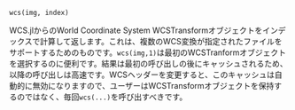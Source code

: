 ```
wcs(img, index)
```

WCS.jlからのWorld Coordinate System WCSTransformオブジェクトをインデックスで計算して返します。これは、複数のWCS変換が指定されたファイルをサポートするためのものです。`wcs(img,1)`は最初のWCSTranformオブジェクトを選択するのに便利です。結果は最初の呼び出しの後にキャッシュされるため、以降の呼び出しは高速です。WCSヘッダーを変更すると、このキャッシュは自動的に無効になりますので、ユーザーはWCSTransformオブジェクトを保持するのではなく、毎回`wcs(...)`を呼び出すべきです。
